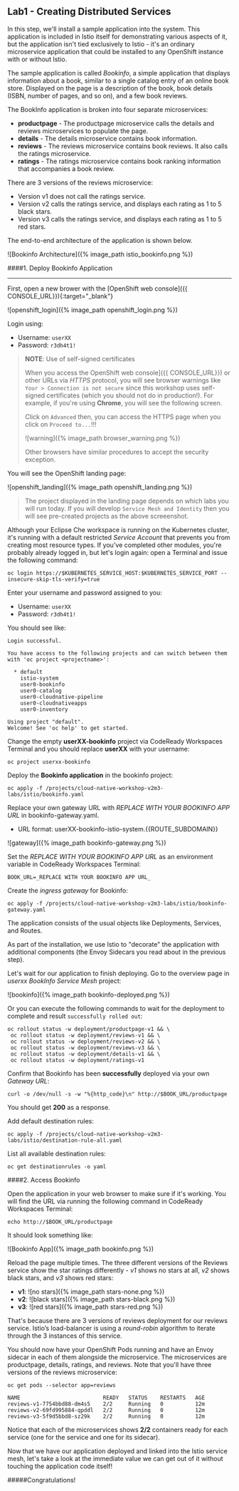 ## Lab1 - Creating Distributed Services

In this step, we'll install a sample application into the system. This application
is included in Istio itself for demonstrating various aspects of it, but the application
isn't tied exclusively to Istio - it's an ordinary microservice application that could be
installed to any OpenShift instance with or without Istio.

The sample application is called _Bookinfo_, a simple application that displays information about a
book, similar to a single catalog entry of an online book store. Displayed on the page is a
description of the book, book details (ISBN, number of pages, and so on), and a few book reviews.

The BookInfo application is broken into four separate microservices:

* **productpage** - The productpage microservice calls the details and reviews microservices to populate the page.
* **details** - The details microservice contains book information.
* **reviews** - The reviews microservice contains book reviews. It also calls the ratings microservice.
* **ratings** - The ratings microservice contains book ranking information that accompanies a book review.

There are 3 versions of the reviews microservice:

* Version v1 does not call the ratings service.
* Version v2 calls the ratings service, and displays each rating as 1 to 5 black stars.
* Version v3 calls the ratings service, and displays each rating as 1 to 5 red stars.

The end-to-end architecture of the application is shown below.

![Bookinfo Architecture]({% image_path istio_bookinfo.png %})

####1. Deploy Bookinfo Application

---

First, open a new brower with the [OpenShift web console]({{ CONSOLE_URL}}){:target="_blank"}

![openshift_login]({% image_path openshift_login.png %})

Login using:

* Username: `userXX`
* Password: `r3dh4t1!`

> **NOTE**: Use of self-signed certificates
>
> When you access the OpenShift web console]({{ CONSOLE_URL}}) or other URLs via _HTTPS_ protocol, you will see browser warnings
> like `Your > Connection is not secure` since this workshop uses self-signed certificates (which you should not do in production!).
> For example, if you're using **Chrome**, you will see the following screen.
>
> Click on `Advanced` then, you can access the HTTPS page when you click on `Proceed to...`!!!
>
> ![warning]({% image_path browser_warning.png %})
>
> Other browsers have similar procedures to accept the security exception.

You will see the OpenShift landing page:

![openshift_landing]({% image_path openshift_landing.png %})

> The project displayed in the landing page depends on which labs you will run today. If you will develop `Service Mesh and Identity` then you will see pre-created projects as the above screeenshot.

Although your Eclipse Che workspace is running on the Kubernetes cluster, it's running with a default restricted _Service Account_ that prevents you from creating most resource types. If you've completed other modules, you're probably already logged in, but let's login again: open a Terminal and issue the following command:

`oc login https://$KUBERNETES_SERVICE_HOST:$KUBERNETES_SERVICE_PORT --insecure-skip-tls-verify=true`

Enter your username and password assigned to you:

* Username: `userXX`
* Password: `r3dh4t1!`

You should see like:

~~~shell
Login successful.

You have access to the following projects and can switch between them with 'oc project <projectname>':

  * default
    istio-system
    user0-bookinfo
    user0-catalog
    user0-cloudnative-pipeline
    user0-cloudnativeapps
    user0-inventory

Using project "default".
Welcome! See 'oc help' to get started.
~~~

Change the empty **userXX-bookinfo** project via CodeReady Workspaces Terminal and you should replace **userXX** with your username:

`oc project userxx-bookinfo`

Deploy the **Bookinfo application** in the bookinfo project:

`oc apply -f /projects/cloud-native-workshop-v2m3-labs/istio/bookinfo.yaml`

Replace your own gateway URL with _REPLACE WITH YOUR BOOKINFO APP URL_ in bookinfo-gateway.yaml.

 * URL format: userXX-bookinfo-istio-system.{{ROUTE_SUBDOMAIN}}

![gateway]({% image_path bookinfo-gateway.png %})

Set the _REPLACE WITH YOUR BOOKINFO APP URL_ as an environment variable in CodeReady Workspaces Terminal:

`BOOK_URL=_REPLACE WITH YOUR BOOKINFO APP URL_`

Create the _ingress gateway_ for Bookinfo:

`oc apply -f /projects/cloud-native-workshop-v2m3-labs/istio/bookinfo-gateway.yaml`

The application consists of the usual objects like Deployments, Services, and Routes.

As part of the installation, we use Istio to "decorate" the application with additional components (the Envoy Sidecars you read about in the previous step).

Let's wait for our application to finish deploying. Go to the overview page in _userxx BookInfo Service Mesh_ project:

![bookinfo]({% image_path bookinfo-deployed.png %})

Or you can execute the following commands to wait for the deployment to complete and result `successfully rolled out`:

~~~shell
oc rollout status -w deployment/productpage-v1 && \
 oc rollout status -w deployment/reviews-v1 && \
 oc rollout status -w deployment/reviews-v2 && \
 oc rollout status -w deployment/reviews-v3 && \
 oc rollout status -w deployment/details-v1 && \
 oc rollout status -w deployment/ratings-v1
~~~

Confirm that Bookinfo has been **successfully** deployed via your own _Gateway URL_:

`curl -o /dev/null -s -w "%{http_code}\n" http://$BOOK_URL/productpage`

You should get **200** as a response.

Add default destination rules:

`oc apply -f /projects/cloud-native-workshop-v2m3-labs/istio/destination-rule-all.yaml`

List all available destination rules:

`oc get destinationrules -o yaml`

####2. Access Bookinfo

Open the application in your web browser to make sure if it's working. You will find the URL via running the following command in CodeReady Workspaces Terminal:

`echo http://$BOOK_URL/productpage`

It should look something like:

![Bookinfo App]({% image_path bookinfo.png %})

Reload the page multiple times. The three different versions of the Reviews service show the star ratings differently - _v1_ shows no stars at all, _v2_ shows black stars, and _v3_ shows red stars:

* **v1**: ![no stars]({% image_path stars-none.png %})
* **v2**: ![black stars]({% image_path stars-black.png %})
* **v3**: ![red stars]({% image_path stars-red.png %})

That's because there are 3 versions of reviews deployment for our reviews service. Istio’s
load-balancer is using a _round-robin_ algorithm to iterate through the 3 instances of this service.

You should now have your OpenShift Pods running and have an Envoy sidecar in each of them
alongside the microservice. The microservices are productpage, details, ratings, and
reviews. Note that you'll have three versions of the reviews microservice:

`oc get pods --selector app=reviews`

~~~shell
NAME                          READY   STATUS    RESTARTS   AGE
reviews-v1-7754bbd88-dm4s5    2/2     Running   0          12m
reviews-v2-69fd995884-qpddl   2/2     Running   0          12m
reviews-v3-5f9d5bbd8-sz29k    2/2     Running   0          12m
~~~

Notice that each of the microservices shows **2/2** containers ready for each service (one for the service and one for its sidecar).

Now that we have our application deployed and linked into the Istio service mesh, let's take a look at the immediate value we can get out of it without touching the application code itself!

#####Congratulations!